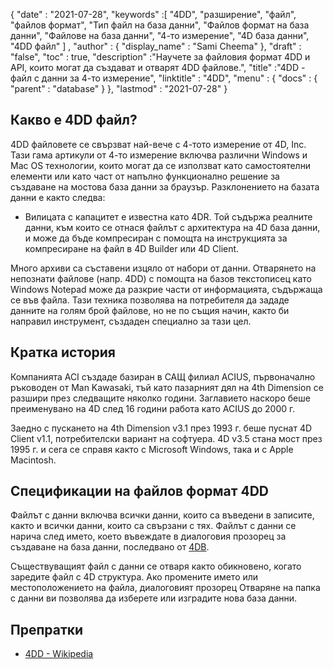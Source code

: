 {
  "date" : "2021-07-28",
  "keywords" :[ "4DD", "разширение", "файл", "файлов формат", "Тип файл на база данни", "Файлов формат на база данни", "Файлове на база данни", "4-то измерение", "4D база данни", "4DD файл" ] ,
  "author" : {
    "display_name" : "Sami Cheema"
},
  "draft" : "false",
  "toc" : true,
  "description" :"Научете за файловия формат 4DD и API, които могат да създават и отварят 4DD файлове.",
  "title" :"4DD - файл с данни за 4-то измерение",
  "linktitle" : "4DD",
  "menu" : {
    "docs" : {
      "parent" : "database"
}
},
  "lastmod" : "2021-07-28"
}

## Какво е 4DD файл?

4DD файловете се свързват най-вече с 4-тото измерение от 4D, Inc. Тази гама артикули от 4-то измерение включва различни Windows и Mac OS технологии, които могат да се използват като самостоятелни елементи или като част от напълно функционално решение за създаване на мостова база данни за браузър. Разклонението на базата данни е както следва:

* Вилицата с капацитет е известна като 4DR. Той съдържа реалните данни, към които се отнася файлът с архитектура на 4D база данни, и може да бъде компресиран с помощта на инструкцията за компресиране на файл в 4D Builder или 4D Client.

Много архиви са съставени изцяло от набори от данни. Отварянето на непознати файлове (напр. 4DD) с помощта на базов текстописец като Windows Notepad може да разкрие части от информацията, съдържаща се във файла. Тази техника позволява на потребителя да зададе данните на голям брой файлове, но не по същия начин, както би направил инструмент, създаден специално за тази цел.

## Кратка история ##

Компанията ACI създаде базиран в САЩ филиал ACIUS, първоначално ръководен от Man Kawasaki, тъй като пазарният дял на 4th Dimension се разшири през следващите няколко години. Заглавието наскоро беше преименувано на 4D след 16 години работа като ACIUS до 2000 г.

Заедно с пускането на 4th Dimension v3.1 през 1993 г. беше пуснат 4D Client v1.1, потребителски вариант на софтуера. 4D v3.5 стана мост през 1995 г. и сега се справя както с Microsoft Windows, така и с Apple Macintosh.


## Спецификации на файлов формат 4DD ##

Файлът с данни включва всички данни, които са въведени в записите, както и всички данни, които са свързани с тях. Файлът с данни се нарича след името, което въвеждате в диалоговия прозорец за създаване на база данни, последвано от [4DB](/bg/database/4db/).

Съществуващият файл с данни се отваря както обикновено, когато заредите файл с 4D структура. Ако промените името или местоположението на файла, диалоговият прозорец Отваряне на папка с данни ви позволява да изберете или изградите нова база данни.

## Препратки ##

* [4DD - Wikipedia](https://en.m.wikipedia.org/wiki/4th_Dimension_(software))
